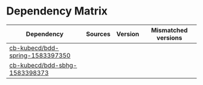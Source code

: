 # Dependency Matrix

Dependency | Sources | Version | Mismatched versions
---------- | ------- | ------- | -------------------
[cb-kubecd/bdd-spring-1583397350](https://github.com/cb-kubecd/bdd-spring-1583397350.git) |  | []() | 
[cb-kubecd/bdd-sbhg-1583398373](https://github.com/cb-kubecd/bdd-sbhg-1583398373.git) |  | []() | 
